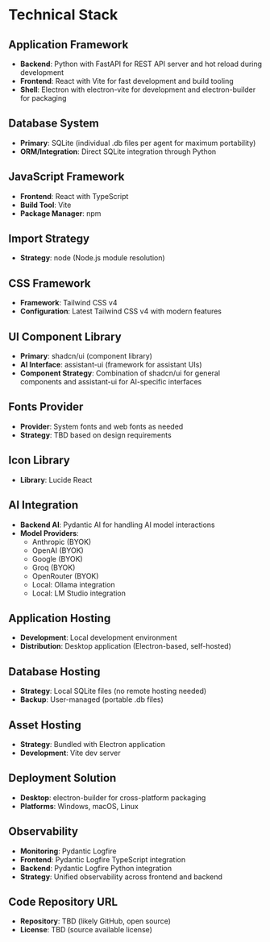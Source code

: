 # Technical Stack

## Application Framework
- **Backend**: Python with FastAPI for REST API server and hot reload during development
- **Frontend**: React with Vite for fast development and build tooling
- **Shell**: Electron with electron-vite for development and electron-builder for packaging

## Database System
- **Primary**: SQLite (individual .db files per agent for maximum portability)
- **ORM/Integration**: Direct SQLite integration through Python

## JavaScript Framework
- **Frontend**: React with TypeScript
- **Build Tool**: Vite
- **Package Manager**: npm

## Import Strategy
- **Strategy**: node (Node.js module resolution)

## CSS Framework
- **Framework**: Tailwind CSS v4
- **Configuration**: Latest Tailwind CSS v4 with modern features

## UI Component Library
- **Primary**: shadcn/ui (component library)
- **AI Interface**: assistant-ui (framework for assistant UIs)
- **Component Strategy**: Combination of shadcn/ui for general components and assistant-ui for AI-specific interfaces

## Fonts Provider
- **Provider**: System fonts and web fonts as needed
- **Strategy**: TBD based on design requirements

## Icon Library
- **Library**: Lucide React

## AI Integration
- **Backend AI**: Pydantic AI for handling AI model interactions
- **Model Providers**: 
  - Anthropic (BYOK)
  - OpenAI (BYOK)
  - Google (BYOK)
  - Groq (BYOK)
  - OpenRouter (BYOK)
  - Local: Ollama integration
  - Local: LM Studio integration

## Application Hosting
- **Development**: Local development environment
- **Distribution**: Desktop application (Electron-based, self-hosted)

## Database Hosting
- **Strategy**: Local SQLite files (no remote hosting needed)
- **Backup**: User-managed (portable .db files)

## Asset Hosting
- **Strategy**: Bundled with Electron application
- **Development**: Vite dev server

## Deployment Solution
- **Desktop**: electron-builder for cross-platform packaging
- **Platforms**: Windows, macOS, Linux

## Observability
- **Monitoring**: Pydantic Logfire
- **Frontend**: Pydantic Logfire TypeScript integration
- **Backend**: Pydantic Logfire Python integration
- **Strategy**: Unified observability across frontend and backend

## Code Repository URL
- **Repository**: TBD (likely GitHub, open source)
- **License**: TBD (source available license)